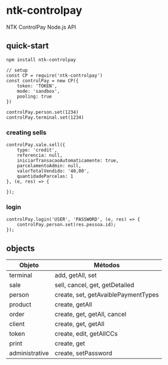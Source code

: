 # ntk-controlpay

NTK ControlPay Node.js API

## quick-start
```
npm install ntk-controlpay
```

```
// setup
const CP = require('ntk-controlpay')
const controlPay = new CP({
    token: 'TOKEN',
    mode: 'sandbox',
    pooling: true
})

controlPay.person.set(1234)
controlPay.terminal.set(1234)
```

### creating sells
```
controlPay.sale.sell({
    type: 'credit',
    referencia: null,
    iniciarTransacaoAutomaticamente: true,
    parcelamentoAdmin: null,
    valorTotalVendido: '40,00',
    quantidadeParcelas: 1
}, (e, res) => {
  
});
```

### login
```
controlPay.login('USER', 'PASSWORD', (e, res) => {
    controlPay.person.set(res.pessoa.id);
});
```

## objects
| Objeto | Métodos |
| ------ | -------------- |
| terminal | add, getAll, set |
| sale | sell, cancel, get, getDetailed |
| person | create, set, getAvaiblePaymentTypes |
| product | create, getAll |
| order | create, get, getAll, cancel |
| client | create, get, getAll |
| token | create, edit, getAllCCs |
| print | create, get |
| administrative | create, setPassword |
